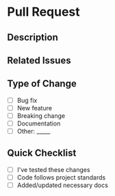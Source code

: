 # Pull Request

## Description
<!-- Brief description of what this PR does -->

## Related Issues
<!-- List issues with "Fixes #123" or "Closes #123" -->

## Type of Change
<!-- Mark with an [x] -->
- [ ] Bug fix
- [ ] New feature
- [ ] Breaking change
- [ ] Documentation
- [ ] Other: _____

## Quick Checklist
- [ ] I've tested these changes
- [ ] Code follows project standards
- [ ] Added/updated necessary docs

<!-- Note: GitHub automatically shows all commits in this PR - no need to list them manually -->
